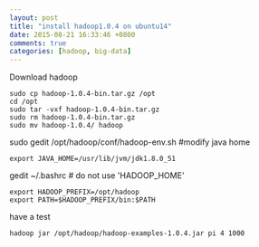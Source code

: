 ```yaml
---
layout: post
title: "install hadoop1.0.4 on ubuntu14"
date: 2015-08-21 16:33:46 +0800
comments: true
categories: [hadoop, big-data]
---
```


Download hadoop
```
sudo cp hadoop-1.0.4-bin.tar.gz /opt
cd /opt
sudo tar -vxf hadoop-1.0.4-bin.tar.gz
sudo rm hadoop-1.0.4-bin.tar.gz
sudo mv hadoop-1.0.4/ hadoop
```

sudo gedit /opt/hadoop/conf/hadoop-env.sh  #modify java home
```
export JAVA_HOME=/usr/lib/jvm/jdk1.8.0_51
```


gedit ~/.bashrc # do not use 'HADOOP_HOME'
```
export HADOOP_PREFIX=/opt/hadoop
export PATH=$HADOOP_PREFIX/bin:$PATH
```

have a test
```
hadoop jar /opt/hadoop/hadoop-examples-1.0.4.jar pi 4 1000 
```



